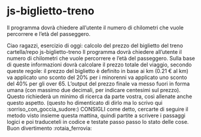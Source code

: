 # js-biglietto-treno
Il programma dovrà chiedere all’utente il numero di chilometri che vuole percorrere e l’età del passeggero.


Ciao ragazzi,
esercizio di oggi: calcolo del prezzo del biglietto del treno
cartella/repo js-biglietto-treno
Il programma dovrà chiedere all’utente il numero di chilometri che vuole percorrere e l’età del passeggero.
Sulla base di queste informazioni dovrà calcolare il prezzo totale del viaggio, secondo queste regole:
il prezzo del biglietto è definito in base ai km (0.21 € al km)
va applicato uno sconto del 20% per i minorenni
va applicato uno sconto del 40% per gli over 65.
L’output del prezzo finale va messo fuori in forma umana (con massimo due decimali, per indicare centesimi sul prezzo).
Questo richiederà un minimo di ricerca da parte vostra, così allenate anche questo aspetto.
(questo ho dimenticato di dirlo ma lo scrivo qui :sorriso_con_goccia_sudore:)
CONSIGLI
come detto, cercarte di seguire il metodo visto insieme questa mattina,
quindi partite a scrivere i passaggi logici
e poi traduceteli in codice
e testate passo passo lo stato delle cose.
Buon divertimento :rotaia_ferrovia: